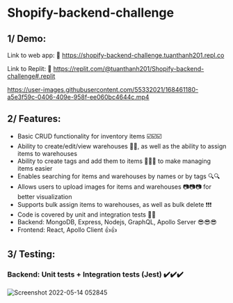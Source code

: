 ﻿# Shopify-backend-challenge

## 1/ Demo:
Link to web app: :link: https://shopify-backend-challenge.tuanthanh201.repl.co

Link to Replit: :link: https://replit.com/@tuanthanh201/Shopify-backend-challenge#.replit

https://user-images.githubusercontent.com/55332021/168461180-a5e3f59c-0406-409e-958f-ee060bc4644c.mp4


## 2/ Features:
- Basic CRUD functionality for inventory items :ballot_box_with_check::ballot_box_with_check::ballot_box_with_check:
- Ability to create/edit/view warehouses :office::office:, as well as the ability to assign items to warehouses
- Ability to create tags and add them to items :bookmark::bookmark::bookmark: to make managing items easier
- Enables searching for items and warehouses by names or by tags :mag::mag:
- Allows users to upload images for items and warehouses :camera::camera::camera: for better visualization
- Supports bulk assign items to warehouses, as well as bulk delete :exclamation::exclamation::exclamation:
- Code is covered by unit and integration tests :100::100:
- Backend: MongoDB, Express, Nodejs, GraphQL, Apollo Server :sunglasses::sunglasses::sunglasses:
- Frontend: React, Apollo Client :+1::+1:

## 3/ Testing:

### Backend: Unit tests + Integration tests (Jest) :heavy_check_mark::heavy_check_mark::heavy_check_mark:
![Screenshot 2022-05-14 052845](https://user-images.githubusercontent.com/55332021/168423104-27247097-1704-45c3-b7a3-81cbf40e28a3.jpg)
